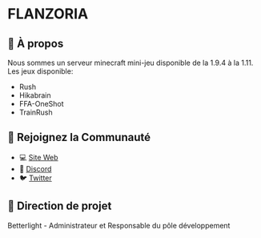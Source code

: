 # **FLANZORIA**  

## 🚀 À propos  
Nous sommes un serveur minecraft mini-jeu disponible de la 1.9.4 à la 1.11.
Les jeux disponible:
- Rush
- Hikabrain
- FFA-OneShot
- TrainRush

## 💬 Rejoignez la Communauté  
- 💻 [Site Web](https://flanzoria.fr)  
- 💬 [Discord](https://discord.flanzoria.fr)  
- 🐦 [Twitter](https://twitter.com/flanzoria)  

## 📝 Direction de projet
Betterlight - Administrateur et Responsable du pôle développement
